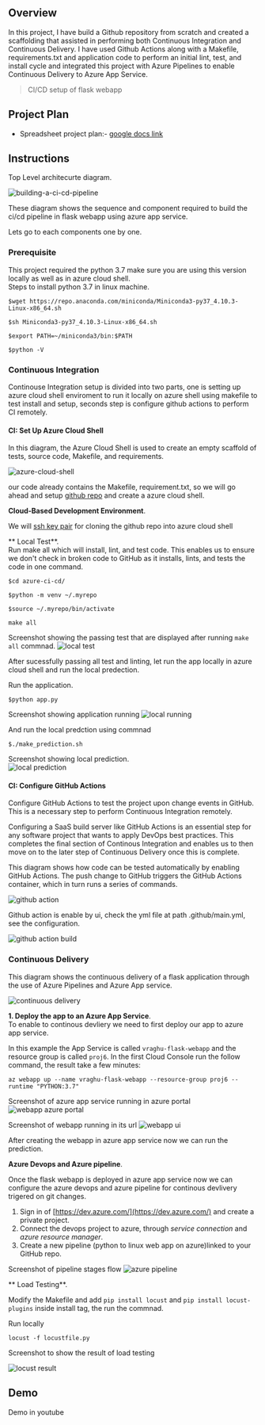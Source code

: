## Overview

In this project, I have build a Github repository from scratch and created a scaffolding that assisted in performing both Continuous Integration and Continuous Delivery. I have used Github Actions along with a Makefile, requirements.txt and application code to perform an initial lint, test, and install cycle and integrated this project with Azure Pipelines to enable Continuous Delivery to Azure App Service.

> CI/CD setup of flask webapp

## Project Plan

* Spreadsheet project plan:- [google docs link](https://docs.google.com/spreadsheets/d/1EMldvDwRq7ECj56jEqvG-qdYlIkfwB4Tvdkx-X1jdYY/edit?usp=sharing)

## Instructions

Top Level architecurte diagram.

![building-a-ci-cd-pipeline](./screenshots/architecture.png)

These diagram shows the sequence and component required to build the ci/cd pipeline in flask webapp using azure app service.

Lets go to each components one by one.

### Prerequisite
This project required the python 3.7 make sure you are using this version locally as well as in azure cloud shell.  
Steps to install python 3.7 in linux machine.  

```
$wget https://repo.anaconda.com/miniconda/Miniconda3-py37_4.10.3-Linux-x86_64.sh
```
```
$sh Miniconda3-py37_4.10.3-Linux-x86_64.sh
```
```
$export PATH=~/miniconda3/bin:$PATH
```
```
$python -V
```

### Continuous Integration
Continouse Integration setup is divided into two parts, one is setting up azure cloud shell enviroment to run it locally on azure shell using makefile to test install and setup, seconds step is configure github actions to perform CI remotely.

#### CI: Set Up Azure Cloud Shell
In this diagram, the Azure Cloud Shell is used to create an empty scaffold of tests, source code, Makefile, and requirements.

![azure-cloud-shell](./screenshots/azure-cloud-shell.png)

our code already contains the Makefile, requirement.txt, so we will go ahead and setup [github repo](https://docs.github.com/en/get-started/quickstart/create-a-repo) and create a azure cloud shell.  

**Cloud-Based Development Environment**. 

We will [ssh key pair](https://docs.github.com/en/authentication/connecting-to-github-with-ssh/generating-a-new-ssh-key-and-adding-it-to-the-ssh-agent) for cloning the github repo into azure cloud shell


** Local Test**.  
Run make all which will install, lint, and test code. This enables us to ensure we don't check in broken code to GitHub as it installs, lints, and tests the code in one command. 

```
$cd azure-ci-cd/
```
```
$python -m venv ~/.myrepo
```
```
$source ~/.myrepo/bin/activate
```
```
make all
```

Screenshot showing the passing test that are displayed after running `make all` commnad.
![local test](./screenshots/makeall.png)

After sucessfully passing all test and linting, let run the app locally in azure cloud shell and run the local predection.  

Run the application.  

```
$python app.py
```
Screenshot showing application running
![local running](./screenshots/localrunning.png)

And run the local predction using commnad

```
$./make_prediction.sh
```

Screenshot showing local prediction.  
![local prediction](./screenshots/makeprediction.png)

#### CI: Configure GitHub Actions

Configure GitHub Actions to test the project upon change events in GitHub. This is a necessary step to perform Continuous Integration remotely.

Configuring a SaaS build server like GitHub Actions is an essential step for any software project that wants to apply DevOps best practices. This completes the final section of Continous Integration and enables us to then move on to the later step of Continuous Delivery once this is complete.

This diagram shows how code can be tested automatically by enabling GitHub Actions. The push change to GitHub triggers the GitHub Actions container, which in turn runs a series of commands.

![github action](./screenshots/githubactions.png)

Github action is enable by ui, check the yml file at path .github/main.yml, see the configuration.

![github action build](./screenshots/github_action_build.png)

### Continuous Delivery

This diagram shows the continuous delivery of a flask application through the use of Azure Pipelines and Azure App service.

![continuous delivery](./screenshots/cd-diagram.png)

**1. Deploy the app to an Azure App Service**.  
To enable to continous devliery we need to first deploy our app to azure app service.  

In this example the App Service is called `vraghu-flask-webapp` and the resource group is called `proj6`. In the first Cloud Console run the follow command, the result take a few minutes:

```
az webapp up --name vraghu-flask-webapp --resource-group proj6 --runtime "PYTHON:3.7"
```

Screenshot of azure app service running in azure portal
![webapp azure portal](./screenshots/webappazure.png)

Screenshot of webapp running in its url
![webapp ui](./screenshots/webappui.png)

After creating the webapp in azure app service now we can run the prediction.

**Azure Devops and Azure pipeline**.  

Once the flask webapp is deployed in azure app service now we can configure the azure devops and azure pipeline for continous devlivery trigered on git changes.  

1. Sign in of [https://dev.azure.com/](https://dev.azure.com/) and create a private project.  
2. Connect the devops project to azure, through *service connection* and *azure resource manager*.  
3. Create a new pipeline (python to linux web app on azure)linked to your GitHub repo. 

Screenshot of pipeline stages flow
![azure pipeline](./screenshots/azurepipeline.png)

** Load Testing**.

Modify the Makefile and add `pip install locust` and `pip install locust-plugins` inside install tag, the run the commnad.  

Run locally
```
locust -f locustfile.py
```

Screenshot to show the result of load testing

![locust result](./screenshots/locustlogs.png)

## Demo 

Demo in youtube
